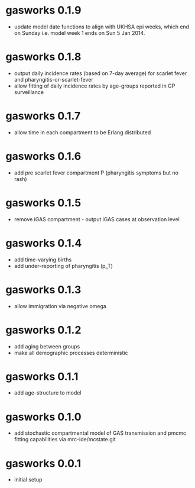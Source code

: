 # gasworks 0.1.9

* update model date functions to align with UKHSA epi weeks, which end on Sunday
i.e. model week 1 ends on Sun 5 Jan 2014.

# gasworks 0.1.8

* output daily incidence rates (based on 7-day average) for scarlet fever and
pharyngitis-or-scarlet-fever
* allow fitting of daily incidence rates by age-groups reported in GP
surveillance


# gasworks 0.1.7

* allow time in each compartment to be Erlang distributed

# gasworks 0.1.6

* add pre scarlet fever compartment P (pharyngitis symptoms but no rash)

# gasworks 0.1.5

* remove iGAS compartment - output iGAS cases at observation level

# gasworks 0.1.4

* add time-varying births
* add under-reporting of pharyngitis (p_T)

# gasworks 0.1.3

* allow immigration via negative omega

# gasworks 0.1.2

* add aging between groups
* make all demographic processes deterministic

# gasworks 0.1.1

* add age-structure to model

# gasworks 0.1.0

* add stochastic compartmental model of GAS transmission and pmcmc fitting
capabilities via mrc-ide/mcstate.git

# gasworks 0.0.1

* initial setup
